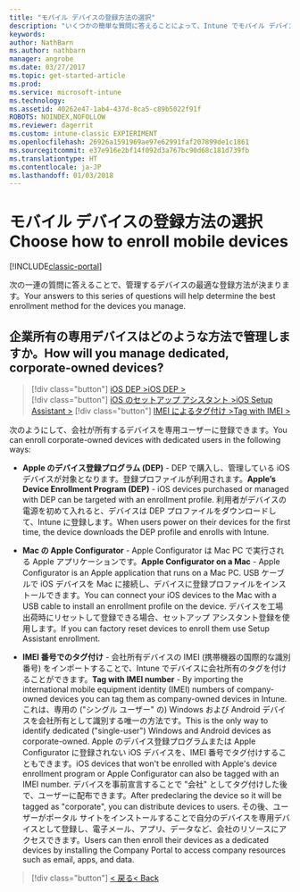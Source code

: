 ```yaml
---
title: "モバイル デバイスの登録方法の選択"
description: "いくつかの簡単な質問に答えることによって、Intune でモバイル デバイスを登録する方法を決定する"
keywords: 
author: NathBarn
ms.author: nathbarn
manager: angrobe
ms.date: 03/27/2017
ms.topic: get-started-article
ms.prod: 
ms.service: microsoft-intune
ms.technology: 
ms.assetid: 40262e47-1ab4-437d-8ca5-c89b5022f91f
ROBOTS: NOINDEX,NOFOLLOW
ms.reviewer: dagerrit
ms.custom: intune-classic EXPIERIMENT
ms.openlocfilehash: 26926a1591969ae97e62991faf207899de1c1861
ms.sourcegitcommit: e37e916e2bf14f092d3a767bc90d68c181d739fb
ms.translationtype: HT
ms.contentlocale: ja-JP
ms.lasthandoff: 01/03/2018
---
```

# <a name="choose-how-to-enroll-mobile-devices"></a><span data-ttu-id="26771-103">モバイル デバイスの登録方法の選択</span><span class="sxs-lookup"><span data-stu-id="26771-103">Choose how to enroll mobile devices</span></span>

[!INCLUDE[classic-portal](../includes/classic-portal.md)]

<span data-ttu-id="26771-104">次の一連の質問に答えることで、管理するデバイスの最適な登録方法が決まります。</span><span class="sxs-lookup"><span data-stu-id="26771-104">Your answers to this series of questions will help determine the best enrollment method for the devices you manage.</span></span>

## <a name="how-will-you-manage-dedicated-corporate-owned-devices"></a><span data-ttu-id="26771-105">**企業所有の専用デバイスはどのような方法で管理しますか。**</span><span class="sxs-lookup"><span data-stu-id="26771-105">**How will you manage dedicated, corporate-owned devices?**</span></span>

> [!div class="button"]
> [<span data-ttu-id="26771-106">iOS DEP ></span><span class="sxs-lookup"><span data-stu-id="26771-106">iOS DEP ></span></span>](/intune-classic/deploy-use/ios-device-enrollment-program-in-microsoft-intune)  
> [!div class="button"]
> [<span data-ttu-id="26771-107">iOS のセットアップ アシスタント ></span><span class="sxs-lookup"><span data-stu-id="26771-107">iOS Setup Assistant ></span></span>](/intune-classic/deploy-use/ios-setup-assistant-enrollment-in-microsoft-intune)
> [!div class="button"]
> [<span data-ttu-id="26771-108">IMEI によるタグ付け ></span><span class="sxs-lookup"><span data-stu-id="26771-108">Tag with IMEI ></span></span>](/intune-classic/deploy-use/specify-corporate-owned-devices-with-international-mobile-equipment-identity-imei-numbers)

  <span data-ttu-id="26771-109">次のようにして、会社が所有するデバイスを専用ユーザーに登録できます。</span><span class="sxs-lookup"><span data-stu-id="26771-109">You can enroll corporate-owned devices with dedicated users in the following ways:</span></span>

  - <span data-ttu-id="26771-110">**Apple のデバイス登録プログラム (DEP)** - DEP で購入し、管理している iOS デバイスが対象となります。登録プロファイルが利用されます。</span><span class="sxs-lookup"><span data-stu-id="26771-110">**Apple’s Device Enrollment Program (DEP)** - iOS devices purchased or managed with DEP can be targeted with an enrollment profile.</span></span> <span data-ttu-id="26771-111">利用者がデバイスの電源を初めて入れると、デバイスは DEP プロファイルをダウンロードして、Intune に登録します。</span><span class="sxs-lookup"><span data-stu-id="26771-111">When users power on their devices for the first time, the device downloads the DEP profile and enrolls with Intune.</span></span>

  - <span data-ttu-id="26771-112">**Mac の Apple Configurator** - Apple Configurator は Mac PC で実行される Apple アプリケーションです。</span><span class="sxs-lookup"><span data-stu-id="26771-112">**Apple Configurator on a Mac** - Apple Configurator is an Apple application that runs on a Mac PC.</span></span> <span data-ttu-id="26771-113">USB ケーブルで iOS デバイスを Mac に接続し、デバイスに登録プロファイルをインストールできます。</span><span class="sxs-lookup"><span data-stu-id="26771-113">You can connect your iOS devices to the Mac with a USB cable to install an enrollment profile on the device.</span></span> <span data-ttu-id="26771-114">デバイスを工場出荷時にリセットして登録できる場合、セットアップ アシスタント登録を使用します。</span><span class="sxs-lookup"><span data-stu-id="26771-114">If you can factory reset devices to enroll them use Setup Assistant enrollment.</span></span>

  - <span data-ttu-id="26771-115">**IMEI 番号でのタグ付け** - 会社所有デバイスの IMEI (携帯機器の国際的な識別番号) をインポートすることで、Intune でデバイスに会社所有のタグを付けることができます。</span><span class="sxs-lookup"><span data-stu-id="26771-115">**Tag with IMEI number** - By importing the international mobile equipment identity (IMEI) numbers of company-owned devices you can tag them as company-owned devices in Intune.</span></span> <span data-ttu-id="26771-116">これは、専用の ("シングル ユーザー" の) Windows および Android デバイスを会社所有として識別する唯一の方法です。</span><span class="sxs-lookup"><span data-stu-id="26771-116">This is the only way to identify dedicated ("single-user") Windows and Android devices as corporate-owned.</span></span> <span data-ttu-id="26771-117">Apple のデバイス登録プログラムまたは Apple Configurator に登録されない iOS デバイスを、IMEI 番号でタグ付けすることもできます。</span><span class="sxs-lookup"><span data-stu-id="26771-117">iOS devices that won't be enrolled with Apple's device enrollment program or Apple Configurator can also be tagged with an IMEI number.</span></span> <span data-ttu-id="26771-118">デバイスを事前宣言することで "会社" としてタグ付けした後で、ユーザーに配布できます。</span><span class="sxs-lookup"><span data-stu-id="26771-118">After predeclaring the device so it will be tagged as "corporate", you can distribute devices to users.</span></span> <span data-ttu-id="26771-119">その後、ユーザーがポータル サイトをインストールすることで自分のデバイスを専用デバイスとして登録し、電子メール、アプリ、データなど、会社のリソースにアクセスできます。</span><span class="sxs-lookup"><span data-stu-id="26771-119">Users can then enroll their devices as a dedicated devices by installing the Company Portal to access company resources such as email, apps, and data.</span></span>

> [!div class="button"]
> [<span data-ttu-id="26771-120">< 戻る</span><span class="sxs-lookup"><span data-stu-id="26771-120">< Back</span></span>](choose-how-to-enroll-devices3.md)
